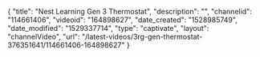 {
    "title": "Nest Learning Gen 3 Thermostat",
    "description": "",
    "channelid": "114661406",
    "videoid": "164898627",
    "date_created": "1528985749",
    "date_modified": "1529337714",
    "type": "captivate",
    "layout": "channelVideo",
    "url": "\/latest-videos\/3rg-gen-thermostat-376351641\/114661406-164898627"
}